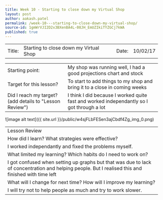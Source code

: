```yaml
---
title: Week 10 - Starting to close down my Virtual Shop
layout: post
author: aakash.patel
permalink: /week-10---starting-to-close-down-my-virtual-shop/
source-id: 1gmWrVJI2D2x3BXenBA4L-08JH_EmUZIkiTYZGCj7kWA
published: true
---
```

<table>
  <tr>
    <td>Title:  </td>
    <td>Starting to close down my Virtual Shop</td>
    <td> Date:  </td>
    <td>10/02/17</td>
  </tr>
</table>


<table>
  <tr>
    <td>Starting point:</td>
    <td>My shop was running well, I had a good projections chart and stock</td>
  </tr>
  <tr>
    <td>Target for this lesson?</td>
    <td>To start to add things to my shop and bring it to a close in coming weeks</td>
  </tr>
  <tr>
    <td>Did I reach my target? 
(add details to "Lesson Review")</td>
    <td>I think I did because I worked quite fast and worked independantly so I got through a lot</td>
  </tr>
</table>


![image alt text]({{ site.url }}/public/w4sjFLbFESen3ajCbdf4Zg_img_0.png)

<table>
  <tr>
    <td>Lesson Review</td>
  </tr>
  <tr>
    <td>How did I learn? What strategies were effective? </td>
  </tr>
  <tr>
    <td>I worked independantly and fixed the problems myself. </td>
  </tr>
  <tr>
    <td>What limited my learning? Which habits do I need to work on? </td>
  </tr>
  <tr>
    <td>I got confused when setting up graphs but that was due to lack of concentration and helping people. But I realised this and finished with time left</td>
  </tr>
  <tr>
    <td>What will I change for next time? How will I improve my learning?</td>
  </tr>
  <tr>
    <td>I will try not to help people as much and try to work slower.</td>
  </tr>
</table>


